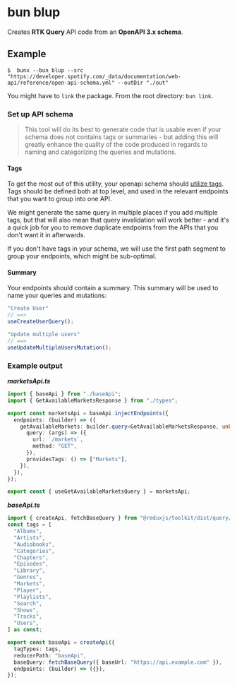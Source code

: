 # bun blup

Creates **RTK Query** API code from an **OpenAPI 3.x schema**.

## **Example**

```shell
$  bunx --bun blup --src "https://developer.spotify.com/_data/documentation/web-api/reference/open-api-schema.yml" --outDir "./out"
```

You might have to `link` the package. From the root directory: `bun link`.

### Set up API schema

> This tool will do its best to generate code that is usable even if your schema does not contains tags or summaries - but adding this will greatly enhance the quality of the code produced in regards to naming and categorizing the queries and mutations.

#### Tags

To get the most out of this utility, your openapi schema should [utilize tags](https://swagger.io/docs/specification/grouping-operations-with-tags/).
Tags should be defined both at top level, and used in the relevant endpoints that you want to group into one API.

We might generate the same query in multiple places if you add multiple tags, but that will also mean that query invalidation will work better - and it's a quick
job for you to remove duplicate endpoints from the APIs that you don't want it in afterwards.

If you don't have tags in your schema, we will use the first path segment to group your endpoints, which might be sub-optimal.

#### Summary

Your endpoints should contain a summary. This summary will be used to name your queries and mutations:

```typescript
"Create User"
// ==>
useCreateUserQuery();

"Update multiple users"
// ==>
useUpdateMultipleUsersMutation();
```

### Example output

**_marketsApi.ts_**
```typescript 
import { baseApi } from "./baseApi";
import { GetAvailableMarketsResponse } from "./types";

export const marketsApi = baseApi.injectEndpoints({
  endpoints: (builder) => ({
    getAvailableMarkets: builder.query<GetAvailableMarketsResponse, unknown>({
      query: (args) => ({
        url: `/markets`,
        method: "GET",
      }),
      providesTags: () => ["Markets"],
    }),
  }),
});

export const { useGetAvailableMarketsQuery } = marketsApi;
```

**_baseApi.ts_**
```typescript
import { createApi, fetchBaseQuery } from "@reduxjs/toolkit/dist/query/react";
const tags = [
  "Albums",
  "Artists",
  "Audiobooks",
  "Categories",
  "Chapters",
  "Episodes",
  "Library",
  "Genres",
  "Markets",
  "Player",
  "Playlists",
  "Search",
  "Shows",
  "Tracks",
  "Users",
] as const;

export const baseApi = createApi({
  tagTypes: tags,
  reducerPath: "baseApi",
  baseQuery: fetchBaseQuery({ baseUrl: "https://api.example.com" }),
  endpoints: (builder) => ({}),
});
```
